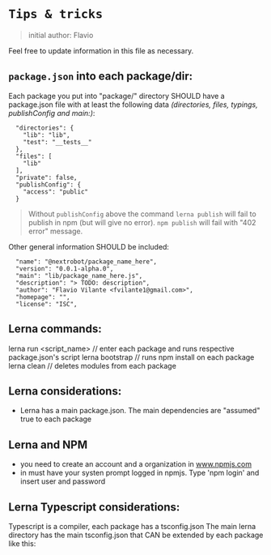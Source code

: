 
# `Tips & tricks`

> initial author: Flavio

Feel free to update information in this file as necessary.


## `package.json` into each package/dir:

Each package you put into "package/" directory SHOULD have a package.json file with at least 
the following data _(directories, files, typings, publishConfig and main:)_:

```
  "directories": {
    "lib": "lib",
    "test": "__tests__"
  },
  "files": [
    "lib"
  ],
  "private": false,
  "publishConfig": {
    "access": "public"
  }
```

> Without `publishConfig` above the command `lerna publish` will fail to publish in npm (but will give no error). 
`npm publish` will fail with "402 error" message.


Other general information SHOULD be included: 

```
  "name": "@nextrobot/package_name_here",
  "version": "0.0.1-alpha.0",
  "main": "lib/package_name_here.js",
  "description": "> TODO: description",
  "author": "Flavio Vilante <fvilante1@gmail.com>",
  "homepage": "",
  "license": "ISC",

```


## Lerna commands:

lerna run <script_name> // enter each package and runs respective package.json's script
lerna bootstrap // runs npm install on each package
lerna clean // deletes modules from each package

## Lerna considerations:

- Lerna has a main package.json. The main dependencies are "assumed" true to each package


## Lerna and NPM 

- you need to create an account and a organization in www.npmjs.com
- in must have your systen prompt logged in npmjs. Type 'npm login' and insert user and password


## Lerna Typescript considerations: 

Typescript is a compiler, each package has a tsconfig.json
The main lerna directory has the main tsconfig.json that CAN be extended by each package like this:

